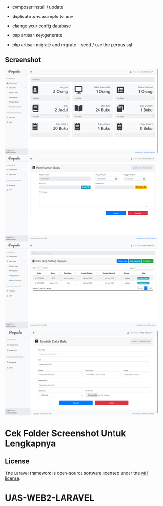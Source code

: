 - composer install / update
- duplicate .env.example to .env
- change your config database
- php artisan key:generate

- php artisan migrate and migrate --seed / use the perpus.sql

## Screenshot
![Dashboard](https://raw.githubusercontent.com/hafzansh/UAS-WEB2-LARAVEL/master/screenshot/Dashboard.png)
![Transaksi Pinjam](https://raw.githubusercontent.com/hafzansh/UAS-WEB2-LARAVEL/master/screenshot/Transaksi%20Pinjam%20Buku.png)
![Transaksi Pengembalian](https://raw.githubusercontent.com/hafzansh/UAS-WEB2-LARAVEL/master/screenshot/Transaksi%20Pengembalian%20Buku.png)
![Tambah Buku](https://raw.githubusercontent.com/hafzansh/UAS-WEB2-LARAVEL/master/screenshot/Buku%20Tambah.png)

# Cek Folder Screenshot Untuk Lengkapnya 

## License

The Laravel framework is open-source software licensed under the [MIT license](https://opensource.org/licenses/MIT).
# UAS-WEB2-LARAVEL

